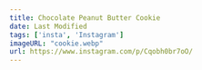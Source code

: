 ```yaml
---
title: Chocolate Peanut Butter Cookie
date: Last Modified
tags: ['insta', 'Instagram']
imageURL: "cookie.webp"
url: https://www.instagram.com/p/Cqobh0br7oO/
---
```

